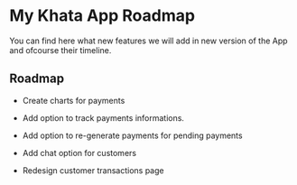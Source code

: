 # My Khata App Roadmap
You can find here what new features we will add in new version of the App and ofcourse their timeline.


## Roadmap

- Create charts for payments

- Add option to track payments informations. 

- Add option to re-generate payments for pending payments

- Add chat option for customers

- Redesign customer transactions page




  

